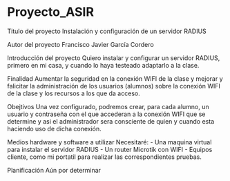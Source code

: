 # Proyecto_ASIR

Titulo del proyecto
    Instalación y configuración de un servidor RADIUS

Autor del proyecto
    Francisco Javier García Cordero

Introducción del proyecto
    Quiero instalar y configurar un servidor RADIUS, primero en mi casa, y cuando lo haya testeado adaptarlo a la clase.

Finalidad
    Aumentar la seguridad en la conexión WIFI de la clase y mejorar y falicitar la administración de los usuarios (alumnos) sobre la conexión WIFI de la clase y los recursos a los que da acceso.

Obejtivos
    Una vez configurado, podremos crear, para cada alumno, un usuario y contraseña con el que accederan a la conexión WIFI que se determine y asi el administrador sera consciente de quien y cuando esta haciendo uso de dicha conexión.

Medios hardware y software a utilizar
    Necesitaré:
    - Una maquina virtual para instalar el servidor RADIUS
    - Un router Microtik con WIFI
    - Equipos cliente, como mi portatil para realizar las 
      correspondientes pruebas.

Planificación
    Aún por determinar
